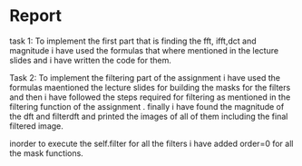 # Report
task 1:
To implement the first part that is finding the fft, ifft,dct and magnitude i have used the formulas that where mentioned in the lecture slides and i have written the code for them.

Task 2:
To implement the filtering part of the assignment i have used the formulas maentioned the lecture slides for building the masks for the filters and then i have followed the steps required for filtering as mentioned in the filtering function of the assignment . finally i have found the magnitude of the dft and filterdft and printed the images of all of them including the final filtered image.

inorder to execute the self.filter for all the filters i have added order=0 for all the mask functions.
